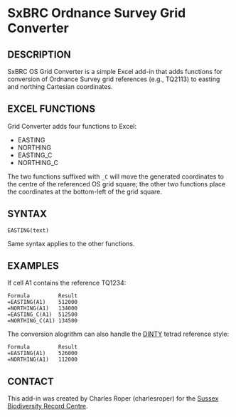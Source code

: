 SxBRC Ordnance Survey Grid Converter
====================================

## DESCRIPTION

SxBRC OS Grid Converter is a simple Excel add-in that adds functions for conversion of Ordnance Survey grid references (e.g., TQ2113) to easting and northing Cartesian coordinates.

## EXCEL FUNCTIONS

Grid Converter adds four functions to Excel:

* EASTING
* NORTHING
* EASTING_C
* NORTHING_C

The two functions suffixed with `_C` will move the generated coordinates to the centre of the referenced OS grid square; the other two functions place the coordinates at the bottom-left of the grid square.

## SYNTAX

    EASTING(text)

Same syntax applies to the other functions.

## EXAMPLES

If cell A1 contains the reference TQ1234:

	Formula			Result
	=EASTING(A1)	512000
	=NORTHING(A1)	134000
	=EASTING_C(A1)	512500
	=NORTHING_C(A1)	134500

The conversion alogrithm can also handle the [DINTY](http://en.wikipedia.org/wiki/DINTY) tetrad reference style:

	Formula			Result
	=EASTING(A1)	526000
	=NORTHING(A1)	112000

## CONTACT

This add-in was created by Charles Roper (charlesroper) for the [Sussex Biodiversity Record Centre](http://sxbrc.org.uk).
